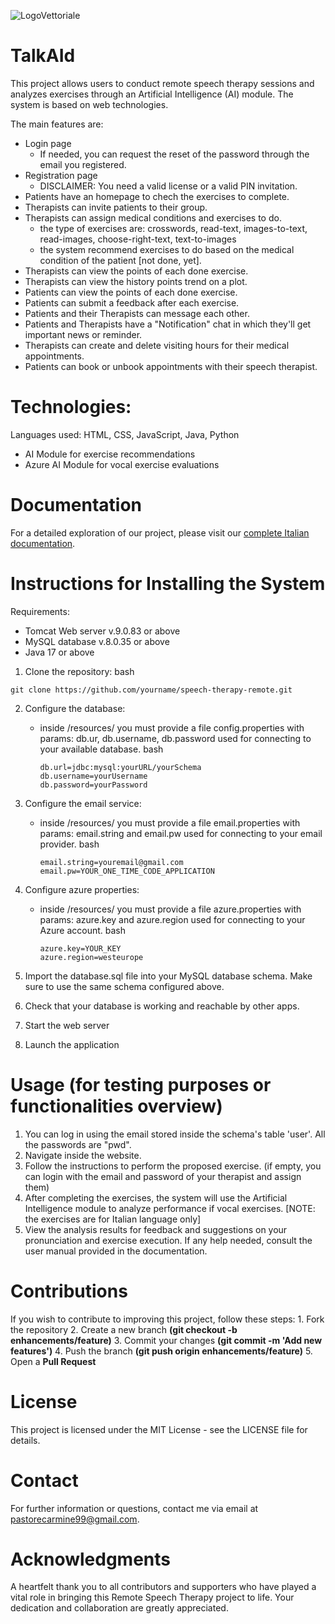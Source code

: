 ![LogoVettoriale](https://github.com/pastore99/TalkAId/assets/38082151/47c3370d-c2b0-4ca8-984d-1c2ecabccdac)

# TalkAId
This project allows users to conduct remote speech therapy sessions and analyzes exercises through an Artificial Intelligence (AI) module. The system is based on web technologies. 

The main features are:
* Login page
   * If needed, you can request the reset of the password through the email you registered.    
* Registration page
   * DISCLAIMER: You need a valid license or a valid PIN invitation.   
* Patients have an homepage to chech the exercises to complete.
* Therapists can invite patients to their group.
* Therapists can assign medical conditions and exercises to do.
   * the type of exercises are: crosswords, read-text, images-to-text, read-images, choose-right-text, text-to-images
   * the system recommend exercises to do based on the medical condition of the patient [not done, yet].
* Therapists can view the points of each done exercise.
* Therapists can view the history points trend on a plot.
* Patients can view the points of each done exercise.
* Patients can submit a feedback after each exercise.
* Patients and their Therapists can message each other.
* Patients and Therapists have a "Notification" chat in which they'll get important news or reminder.
* Therapists can create and delete visiting hours for their medical appointments.
* Patients can book or unbook appointments with their speech therapist.

# Technologies:
Languages used: HTML, CSS, JavaScript, Java, Python 
* AI Module for exercise recommendations
* Azure AI Module for vocal exercise evaluations
# Documentation
For a detailed exploration of our project, please visit our [complete Italian documentation](https://github.com/pastore99/TalkAId/tree/main/projectDocs).

# Instructions for Installing the System
Requirements:
* Tomcat Web server v.9.0.83 or above
* MySQL database v.8.0.35 or above
* Java 17 or above
  
1. Clone the repository:
bash
```
git clone https://github.com/yourname/speech-therapy-remote.git
```
2. Configure the database:
    * inside /resources/ you must provide a file config.properties with params: db.ur, db.username, db.password used for connecting to your available database.
      bash
      ```
      db.url=jdbc:mysql:yourURL/yourSchema
      db.username=yourUsername
      db.password=yourPassword
      ```
3. Configure the email service:
    * inside /resources/ you must provide a file email.properties with params: email.string and email.pw used for connecting to your email provider.
      bash
      ```
      email.string=youremail@gmail.com
      email.pw=YOUR_ONE_TIME_CODE_APPLICATION
      ```
4. Configure azure properties:
    * inside /resources/ you must provide a file azure.properties with params: azure.key and azure.region used for connecting to your Azure account.
      bash
      ```
      azure.key=YOUR_KEY
      azure.region=westeurope
      ```

6. Import the database.sql file into your MySQL database schema. Make sure to use the same schema configured above.
7. Check that your database is working and reachable by other apps.
8. Start the web server
9. Launch the application

# Usage (for testing purposes or functionalities overview)
1. You can log in using the email stored inside the schema's table 'user'. All the passwords are "pwd".
2. Navigate inside the website.
3. Follow the instructions to perform the proposed exercise. (if empty, you can login with the email and password of your therapist and assign them)
4. After completing the exercises, the system will use the Artificial Intelligence module to analyze performance if vocal exercises. [NOTE: the exercises are for Italian language only]
5. View the analysis results for feedback and suggestions on your pronunciation and exercise execution.
If any help needed, consult the user manual provided in the documentation.
# Contributions
  If you wish to contribute to improving this project, follow these steps:
    1. Fork the repository
    2. Create a new branch **(git checkout -b enhancements/feature)**
    3. Commit your changes **(git commit -m 'Add new features')**
    4. Push the branch **(git push origin enhancements/feature)**
    5. Open a **Pull Request**
# License
This project is licensed under the MIT License - see the LICENSE file for details.

# Contact
For further information or questions, contact me via email at pastorecarmine99@gmail.com.

# Acknowledgments
A heartfelt thank you to all contributors and supporters who have played a vital role in bringing this Remote Speech Therapy project to life. Your dedication and collaboration are greatly appreciated.
